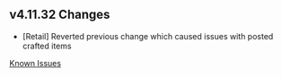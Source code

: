 ## v4.11.32 Changes

* [Retail] Reverted previous change which caused issues with posted crafted items

[Known Issues](https://support.tradeskillmaster.com/en_US/known_issues)
